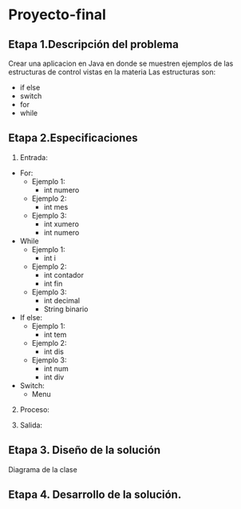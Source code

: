 # Proyecto-final

## Etapa 1.Descripción del problema
Crear una aplicacion en Java en donde se muestren ejemplos de las estructuras de control vistas en la materia 
Las estructuras son:
- if else
- switch
- for
- while

## Etapa 2.Especificaciones
1. Entrada:
  - For:
    - Ejemplo 1:
       - int numero
    - Ejemplo 2:
       - int mes
    - Ejemplo 3:
       - int xumero
       - int numero
  - While
    - Ejemplo 1:
       - int i
    - Ejemplo 2:
       - int contador
       - int fin
    - Ejemplo 3: 
       - int decimal
       - String binario
  - If else:
    - Ejemplo 1:
       - int tem
    - Ejemplo 2: 
       - int dis
    - Ejemplo 3:
       - int num
       - int div
  - Switch:    
       - Menu
2. Proceso:


3. Salida:


## Etapa 3. Diseño de la solución

Diagrama de la clase

## Etapa 4. Desarrollo de la solución.


